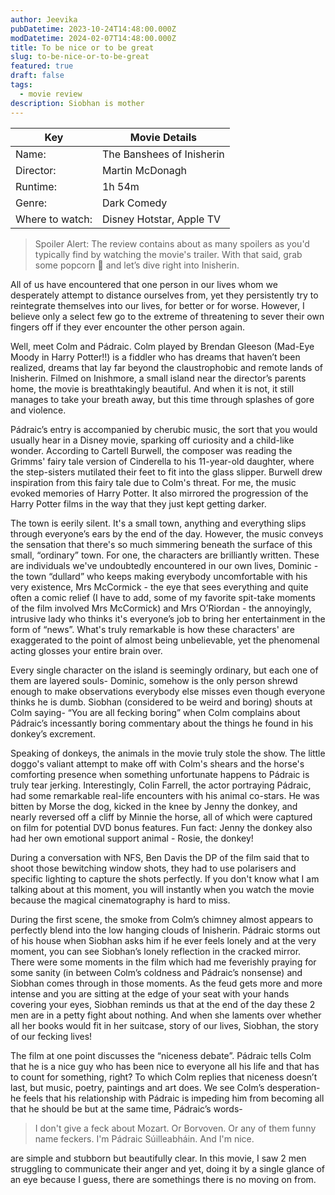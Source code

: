 ```yaml
---
author: Jeevika
pubDatetime: 2023-10-24T14:48:00.000Z
modDatetime: 2024-02-07T14:48:00.000Z
title: To be nice or to be great
slug: to-be-nice-or-to-be-great
featured: true
draft: false
tags:
  - movie review
description: Siobhan is mother
---
```


| Key             | Movie Details             |
| --------------- | ------------------------- |
| Name:           | The Banshees of Inisherin |
| Director:       | Martin McDonagh           |
| Runtime:        | 1h 54m                    |
| Genre:          | Dark Comedy               |
| Where to watch: | Disney Hotstar, Apple TV  |

> Spoiler Alert: The review contains about as many spoilers as you'd typically find by watching the movie's trailer. With that said, grab some popcorn 🍿 and let’s dive right into Inisherin.

All of us have encountered that one person in our lives whom we desperately attempt to distance ourselves from, yet they persistently try to reintegrate themselves into our lives, for better or for worse. However, I believe only a select few go to the extreme of threatening to sever their own fingers off if they ever encounter the other person again.

Well, meet Colm and Pádraic. Colm played by Brendan Gleeson (Mad-Eye Moody in Harry Potter!!) is a fiddler who has dreams that haven’t been realized, dreams that lay far beyond the claustrophobic and remote lands of Inisherin. Filmed on Inishmore, a small island near the director’s parents home, the movie is breathtakingly beautiful. And when it is not, it still manages to take your breath away, but this time through splashes of gore and violence.

Pádraic’s entry is accompanied by cherubic music, the sort that you would usually hear in a Disney movie, sparking off curiosity and a child-like wonder. According to Cartell Burwell, the composer was reading the Grimms' fairy tale version of Cinderella to his 11-year-old daughter, where the step-sisters mutilated their feet to fit into the glass slipper. Burwell drew inspiration from this fairy tale due to Colm's threat. For me, the music evoked memories of Harry Potter. It also mirrored the progression of the Harry Potter films in the way that they just kept getting darker.

The town is eerily silent. It's a small town, anything and everything slips through everyone’s ears by the end of the day. However, the music conveys the sensation that there's so much simmering beneath the surface of this small, “ordinary” town. For one, the characters are brilliantly written. These are individuals we've undoubtedly encountered in our own lives, Dominic - the town “dullard” who keeps making everybody uncomfortable with his very existence, Mrs McCormick - the eye that sees everything and quite often a comic relief (I have to add, some of my favorite spit-take moments of the film involved Mrs McCormick) and Mrs O’Riordan - the annoyingly, intrusive lady who thinks it's everyone’s job to bring her entertainment in the form of “news”. What's truly remarkable is how these characters' are exaggerated to the point of almost being unbelievable, yet the phenomenal acting glosses your entire brain over.

Every single character on the island is seemingly ordinary, but each one of them are layered souls- Dominic, somehow is the only person shrewd enough to make observations everybody else misses even though everyone thinks he is dumb. Siobhan (considered to be weird and boring) shouts at Colm saying- “You are all fecking boring” when Colm complains about Pádraic’s incessantly boring commentary about the things he found in his donkey’s excrement.

Speaking of donkeys, the animals in the movie truly stole the show. The little doggo's valiant attempt to make off with Colm's shears and the horse's comforting presence when something unfortunate happens to Pádraic is truly tear jerking. Interestingly, Colin Farrell, the actor portraying Pádraic, had some remarkable real-life encounters with his animal co-stars. He was bitten by Morse the dog, kicked in the knee by Jenny the donkey, and nearly reversed off a cliff by Minnie the horse, all of which were captured on film for potential DVD bonus features. Fun fact: Jenny the donkey also had her own emotional support animal - Rosie, the donkey!

During a conversation with NFS, Ben Davis the DP of the film said that to shoot those bewitching window shots, they had to use polarisers and specific lighting to capture the shots perfectly. If you don't know what I am talking about at this moment, you will instantly when you watch the movie because the magical cinematography is hard to miss.

During the first scene, the smoke from Colm’s chimney almost appears to perfectly blend into the low hanging clouds of Inisherin. Pádraic storms out of his house when Siobhan asks him if he ever feels lonely and at the very moment, you can see Siobhan’s lonely reflection in the cracked mirror. There were some moments in the film which had me feverishly praying for some sanity (in between Colm’s coldness and Pádraic’s nonsense) and Siobhan comes through in those moments. As the feud gets more and more intense and you are sitting at the edge of your seat with your hands covering your eyes, Siobhan reminds us that at the end of the day these 2 men are in a petty fight about nothing. And when she laments over whether all her books would fit in her suitcase, story of our lives, Siobhan, the story of our fecking lives!

The film at one point discusses the “niceness debate”. Pádraic tells Colm that he is a nice guy who has been nice to everyone all his life and that has to count for something, right? To which Colm replies that niceness doesn’t last, but music, poetry, paintings and art does. We see Colm’s desperation- he feels that his relationship with Pádraic is impeding him from becoming all that he should be but at the same time, Pádraic’s words-

> I don't give a feck about Mozart. Or Borvoven. Or any of them funny name feckers. I'm Pádraic Súilleabháin. And I'm nice.

are simple and stubborn but beautifully clear. In this movie, I saw 2 men struggling to communicate their anger and yet, doing it by a single glance of an eye because I guess, there are somethings there is no moving on from.

